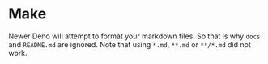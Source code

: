 # Make

Newer Deno will attempt to format your markdown files. So that is why `docs` and `README.md` are ignored. Note that using `*.md`, `**.md` or `**/*.md` did not work.
